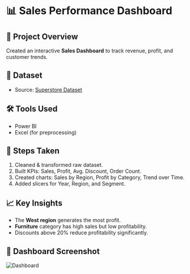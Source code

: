 # 📊 Sales Performance Dashboard

## 📌 Project Overview
Created an interactive **Sales Dashboard** to track revenue, profit, and customer trends.

## 📂 Dataset
- Source: [Superstore Dataset](https://www.kaggle.com/datasets/vivek468/superstore-dataset-final)

## 🛠 Tools Used
- Power BI
- Excel (for preprocessing)

## 🔎 Steps Taken
1. Cleaned & transformed raw dataset.
2. Built KPIs: Sales, Profit, Avg. Discount, Order Count.
3. Created charts: Sales by Region, Profit by Category, Trend over Time.
4. Added slicers for Year, Region, and Segment.

## 📈 Key Insights
- The **West region** generates the most profit.  
- **Furniture** category has high sales but low profitability.  
- Discounts above 20% reduce profitability significantly.

## 📸 Dashboard Screenshot
![Dashboard](./screenshots/dashboard.png)
